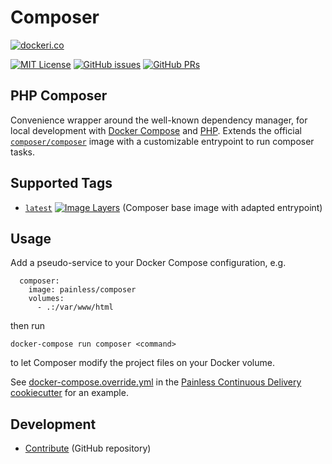 Composer
========

[![dockeri.co](http://dockeri.co/image/painless/composer)](https://hub.docker.com/r/painless/composer/)

[![MIT License](https://img.shields.io/github/license/painless-software/docker-composer.svg)](https://github.com/painless-software/docker-composer/blob/master/LICENSE
) [![GitHub issues](https://img.shields.io/github/issues-raw/painless-software/docker-composer.svg)](https://github.com/painless-software/docker-composer/issues
) [![GitHub PRs](https://img.shields.io/github/issues-pr-raw/painless-software/docker-composer.svg)](https://github.com/painless-software/docker-composer/pulls)

PHP Composer
------------

Convenience wrapper around the well-known dependency manager, for local development with [Docker Compose](
https://docs.docker.com/compose/) and [PHP](https://php.net/). Extends the official [`composer/composer`](
https://hub.docker.com/r/composer/composer/) image with a customizable entrypoint to run composer tasks.

Supported Tags
--------------

- [`latest`](https://github.com/painless-software/docker-composer/blob/master/Dockerfile) [![Image Layers](
  https://img.shields.io/imagelayers/layers/painless/composer/latest.svg)](https://imagelayers.io/?images=painless/composer:latest
  ) (Composer base image with adapted entrypoint)

Usage
-----

Add a pseudo-service to your Docker Compose configuration, e.g.

```
  composer:
    image: painless/composer
    volumes:
      - .:/var/www/html
```

then run

```
docker-compose run composer <command>
```

to let Composer modify the project files on your Docker volume.

See [docker-compose.override.yml](
https://github.com/painless-software/painless-continuous-delivery/blob/master/%7B%7Bcookiecutter.project_slug%7D%7D/_/deployment/php/docker-compose.override.yml
) in the [Painless Continuous Delivery cookiecutter](https://github.com/painless-software/painless-continuous-delivery) for an example.

Development
-----------

- [Contribute](https://github.com/painless-software/docker-composer/) (GitHub repository)
